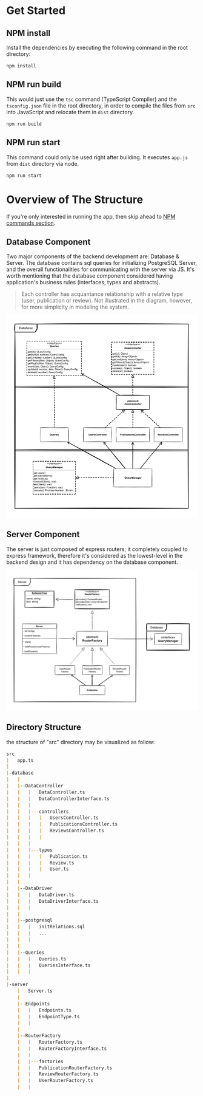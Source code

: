 # Get Started

## NPM install
Install the dependencies by executing the following command in the root directory:
```
npm install
```

## NPM run build
This would just use the `tsc` command (TypeScript Compiler) and the `tsconfig.json` file in the root directory, in order to compile the files from `src` into JavaScript and relocate them in `dist` directory.
```
npm run build
```

## NPM run start
This command could only be used right after building. It executes `app.js` from `dist` directory via node.
```
npm run start
```


# Overview of The Structure

If you're only interested in running the app, then skip ahead to [NPM commands section](#NPM-commands).

## Database Component
Two major components of the backend development are: Database & Server. The database contains sql queries for initializing PostgreSQL Server, and the overall functionalities for communicating with the server via JS. It's worth mentioning that the database component considered having application's business rules (interfaces, types and abstracts).

> Each controller has acquantance relationship with a relative type (user, publication or review). Not illustrated in the diagram, however, for more simplicity in modeling the system.

![database diagram](./docs/diagrams/database-diagram.svg)

## Server Component
The server is just composed of express routers; it completely coupled to express framework, therefore it's considered as the lowest-level in the backend design and it has dependency on the database component.

![server diagram](./docs/diagrams/server-diagram.svg)

## Directory Structure

the structure of "src" directory may be visualized as follow:
```md
src
|   app.ts
|
|-database
|   |
|   |--DataController
|   |   |   DataController.ts
|   |   |   DataControllerInterface.ts
|   |   |
|   |   |---controllers
|   |   |   |   UsersController.ts
|   |   |   |   PublicationsController.ts
|   |   |   |   ReviewsController.ts
|   |   |   |
|   |   |
|   |   |---types
|   |   |   |   Publication.ts
|   |   |   |   Review.ts
|   |   |   |   User.ts
|   |   |
|   |
|   |--DataDriver
|   |   |   DataDriver.ts
|   |   |   DataDriverInterface.ts
|   |   |   
|   |
|   |--postgresql
|   |   |   initRelations.sql
|   |   |   ...
|   |   |   
|   |
|   |--Queries
|   |   |   Queries.ts
|   |   |   QueriesInterface.ts
|   |   |
|
|-server
    |   Server.ts
    |   
    |--Endpoints
    |   |   Endpoints.ts
    |   |   EndpointType.ts
    |   |
    |
    |--RouterFactory
    |   |   RouterFactory.ts
    |   |   RouterFactoryInterface.ts
    |   |
    |   |---factories
    |   |   PublicationRouterFactory.ts
    |   |   ReviewRouterFactory.ts
    |   |   UserRouterFactory.ts
    |   |   

```
